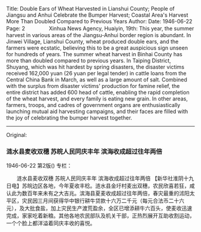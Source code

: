 Title: Double Ears of Wheat Harvested in Lianshui County; People of Jiangsu and Anhui Celebrate the Bumper Harvest; Coastal Area's Harvest More Than Doubled Compared to Previous Years
Author:
Date: 1946-06-22
Page: 2
　　
　　Xinhua News Agency, Huaiyin, 19th: This year, the summer harvest in various areas of the Jiangsu-Anhui border region is abundant. In Jinwei Village, Lianshui County, wheat produced double ears, and the farmers were ecstatic, believing this to be a great auspicious sign unseen for hundreds of years. The summer wheat harvest in Binhai County has more than doubled compared to previous years. In Taiping District, Shuyang, which was hit hardest by spring disasters, the disaster victims received 162,000 yuan (26 yuan per legal tender) in cattle loans from the Central China Bank in March, as well as a large amount of salt. Combined with the surplus from disaster victims' production for famine relief, the entire district has added 600 head of cattle, enabling the rapid completion of the wheat harvest, and every family is eating new grain. In other areas, farmers, troops, and cadres of government organs are enthusiastically launching mutual aid harvesting campaigns, and their faces are filled with the joy of celebrating the bumper harvest together.



<hr /> 

Original: 


### 涟水县麦收双穗  苏皖人民同庆丰年  滨海收成超过往年两倍

1946-06-22
第2版()
专栏：

　　涟水县麦收双穗
    苏皖人民同庆丰年
    滨海收成超过往年两倍
    【新华社淮阴十九日电】苏皖边区各地，今年夏收丰稔。涟水县金圩村麦出双穗，农民欣喜若狂，咸认此为数百年来未有之大吉兆。滨海县夏麦收成超过往年两倍，春灾最重的沭阳太平区，灾民因三月间获得华中银行耕牛贷款十六万二千元（每元合法币二十六元），及大批食盐，加上灾民生产渡荒盈余，全区已增添耕牛六百头，使麦收迅速完成，家家吃着新粮。其他各地农民部队及机关干部，正热烈展开互助收割运动，一个个脸上都洋溢着同庆丰收的喜悦。
